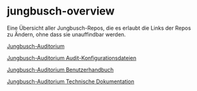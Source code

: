 # jungbusch-overview
Eine Übersicht aller Jungbusch-Repos, die es erlaubt die Links der Repos zu Ändern, ohne dass sie unauffindbar werden.

[Jungbusch-Auditorium]()

[Jungbusch-Auditorium Audit-Konfigurationsdateien](https://github.com/Jungbusch-Softwareschmiede/jungbusch-audits)

[Jungbusch-Auditorium Benutzerhandbuch](https://github.com/Jungbusch-Softwareschmiede/jungbusch-manual)

[Jungbusch-Auditorium Technische Dokumentation](https://github.com/Jungbusch-Softwareschmiede/jungbusch-documentation)
